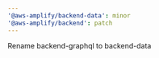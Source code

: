 ```yaml
---
'@aws-amplify/backend-data': minor
'@aws-amplify/backend': patch
---
```


Rename backend-graphql to backend-data
